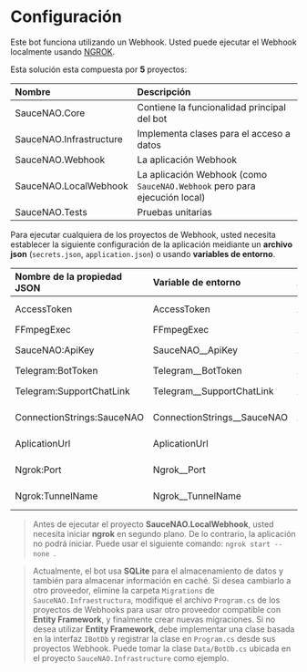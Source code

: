 # Configuración

Este bot funciona utilizando un Webhook. Usted puede ejecutar el Webhook localmente usando [NGROK](https://ngrok.com/).

Esta solución esta compuesta por **5** proyectos:

| Nombre                  | Descripción                                                               |
| :---------------------- | :------------------------------------------------------------------------ |
| SauceNAO.Core           | Contiene la funcionalidad principal del bot                               |
| SauceNAO.Infrastructure | Implementa clases para el acceso a datos                                  |
| SauceNAO.Webhook        | La aplicación Webhook                                                     |
| SauceNAO.LocalWebhook   | La aplicación Webhook (como `SauceNAO.Webhook` pero para ejecución local) |
| SauceNAO.Tests          | Pruebas unitarias                                                         |

Para ejecutar cualquiera de los proyectos de Webhook, usted necesita establecer la siguiente configuración de la aplicación meidiante un **archivo json** (`secrets.json`, `application.json`) o usando **variables de entorno**.

| Nombre de la propiedad JSON | Variable de entorno           | Aplica a              | Descripción                                             |
| :-------------------------- | :---------------------------- | :-------------------- | :------------------------------------------------------ |
| AccessToken                 | AccessToken                   | Ambos proyectos       | El token secreto del webhook especificado por usted.    |
| FFmpegExec                  | FFmpegExec                    | Ambos proyectos       | La ruta al ejecutable de **ffmpeg**.                    |
| SauceNAO:ApiKey             | SauceNAO\_\_ApiKey            | Ambos proyectos       | La clave de api para usar la SauceNAO API.              |
| Telegram:BotToken           | Telegram\_\_BotToken          | Ambos proyectos       | El token del bot.                                       |
| Telegram:SupportChatLink    | Telegram\_\_SupportChatLink   | Ambos proyectos       | Link al chat de ayuda. (https://t.me/+8NJMCbRmiTk2Yjkx) |
| ConnectionStrings:SauceNAO  | ConnectionStrings\_\_SauceNAO | Ambos proyectos       | La cadena de conexión a la base de datos.               |
| AplicationUrl               | AplicationUrl                 | SauceNAO.Webhook      | La dirección base del webhook. (https://example.com)    |
| Ngrok:Port                  | Ngrok\_\_Port                 | SauceNAO.LocalWebhook | Puerto donde se ejecuta la aplicación. (7161)           |
| Ngrok:TunnelName            | Ngrok\_\_TunnelName           | SauceNAO.LocalWebhook | Opcional. Nombre del tunnel. (SnaoTunnel)               |

> Antes de ejecutar el proyecto **SauceNAO.LocalWebhook**, usted necesita iniciar **ngrok** en segundo plano. De lo contrario, la aplicación no podrá iniciar. Puede usar el siguiente comando: `ngrok start --none `.

> Actualmente, el bot usa **SQLite** para el almacenamiento de datos y también para almacenar información en caché. Si desea cambiarlo a otro proveedor, elimine la carpeta `Migrations` de `SauceNAO.Infraestructura`, modifique el archivo `Program.cs` de los proyectos de Webhooks para usar otro proveedor compatible con **Entity Framework**, y finalmente crear nuevas migraciones. Si no desea utilizar **Entity Framework**, debe implementar una clase basada en la interfaz `IBotDb` y registrar la clase en `Program.cs` desde sus proyectos Webhook. Puede tomar la clase `Data/BotDb.cs` ubicada en el proyecto `SauceNAO.Infrastructure` como ejemplo.
